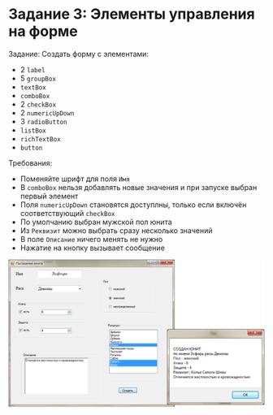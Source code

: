 # Задание 3: Элементы управления на форме
Задание: Создать форму с элементами:
- 2 `label`
- 5 `groupBox`
- `textBox`
- `comboBox`
- 2 `checkBox`
- 2 `numericUpDown`
- 3 `radioButton`
- `listBox`
- `richTextBox`
- `button`

Требования:
- Поменяйте шрифт для поля `Имя`
- В `comboBox` нельзя добавлять новые значения и при запуске выбран первый элемент
- Поля `numericUpDown` становятся доступлны, только если включён соответствующий `checkBox`
- По умолчанию выбран мужской пол юнита
- Из `Реквизит` можно выбрать сразу несколько значений
- В поле `Описание` ничего менять не нужно
- Нажатие на кнопку вызывает сообщение

![](https://github.com/kefaxoo/csharp-bsuir/raw/main/courses/l3/images/Picture%201.png)